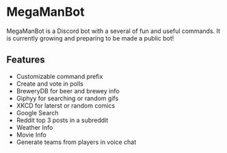 # MegaManBot

MegaManBot is a Discord bot with a several of fun and useful commands. It is currently growing and preparing to be made a public bot!

## Features
* Customizable command prefix
* Create and vote in polls
* BreweryDB for beer and brewey info
* Giphyy for searching or random gifs
* XKCD for laterst or random comics
* Google Search
* Reddit top 3 posts in a subreddit
* Weather Info
* Movie Info
* Generate teams from players in voice chat
